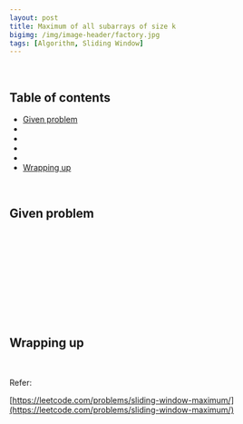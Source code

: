 ```yaml
---
layout: post
title: Maximum of all subarrays of size k
bigimg: /img/image-header/factory.jpg
tags: [Algorithm, Sliding Window]
---
```




<br>

## Table of contents
- [Given problem](#given-problem)
- []()
- []()
- []()
- []()
- [Wrapping up](#wrapping-up)

<br>

## Given problem






<br>

## 







<br>

## 





<br>

## 








<br>

## Wrapping up




<br>

Refer: 

[https://leetcode.com/problems/sliding-window-maximum/](https://leetcode.com/problems/sliding-window-maximum/)